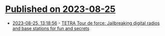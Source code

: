 # [Published on 2023-08-25](index.md)

* [2023-08-25, 13:18:56](https://lobste.rs/s/p2ywse/tetra_tour_de_force_jailbreaking_digital) - [TETRA Tour de force: Jailbreaking digital radios and base stations for fun and secrets](https://media.defcon.org/DEF%20CON%2031/DEF%20CON%2031%20presentations/Carlo%20Meijer%20Wouter%20Bokslag%20Jos%20Wetzels%20-%20TETRA%20Tour%20de%20Force%20Jailbreaking%20Digital%20Radios%20and%20Base%20Stations%20for%20Fun%20and%20Secrets.pdf)
